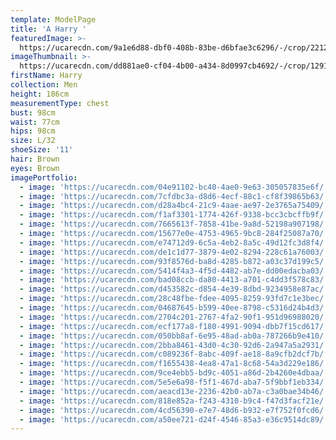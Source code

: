 ```yaml
---
template: ModelPage
title: 'A Harry '
featuredImage: >-
  https://ucarecdn.com/9a1e6d88-dbf0-408b-83be-d6bfae3c6296/-/crop/2212x1126/0,0/-/preview/
imageThumbnail: >-
  https://ucarecdn.com/dd881ae0-cf04-4b00-a434-8d0997cb4692/-/crop/1291x1821/147,106/-/preview/
firstName: Harry
collection: Men
height: 186cm
measurementType: chest
bust: 98cm
waist: 77cm
hips: 98cm
size: L/32
shoeSize: '11'
hair: Brown
eyes: Brown
imagePortfolio:
  - image: 'https://ucarecdn.com/04e91102-bc40-4ae0-9e63-305057835e6f/'
  - image: 'https://ucarecdn.com/7cfdbc3a-d8d6-4ecf-88c1-cf8f39865b63/'
  - image: 'https://ucarecdn.com/d28a4bc4-21c9-4aae-ae97-2e3765a75409/'
  - image: 'https://ucarecdn.com/f1af3301-1774-426f-9338-bcc3cbcffb9f/'
  - image: 'https://ucarecdn.com/7665613f-7858-41be-9a8d-52198a907198/'
  - image: 'https://ucarecdn.com/15677e0e-4753-4965-9bc8-284f25087a70/'
  - image: 'https://ucarecdn.com/e74712d9-6c5a-4eb2-8a5c-49d12fc3d8f4/'
  - image: 'https://ucarecdn.com/de1c1d77-3879-4e02-8294-228c61a76003/'
  - image: 'https://ucarecdn.com/93f8576d-ba8d-4285-b872-a03c37d199c5/'
  - image: 'https://ucarecdn.com/5414f4a3-4f5d-4482-ab7e-dd00edacba03/'
  - image: 'https://ucarecdn.com/bad08ccb-da80-4413-a701-c4dd3f578c83/'
  - image: 'https://ucarecdn.com/d453582c-d854-4e39-8dbd-9234958e87ac/'
  - image: 'https://ucarecdn.com/28c48fbe-fdee-4095-8259-93fd7c1e3bec/'
  - image: 'https://ucarecdn.com/04687645-b599-40ee-8798-c5316d24b4d3/'
  - image: 'https://ucarecdn.com/2704c201-2767-4fa2-90f1-951d96988020/'
  - image: 'https://ucarecdn.com/ecf177a8-f180-4991-9094-dbb7f15cd617/'
  - image: 'https://ucarecdn.com/050bb8af-6e95-48ad-ab0a-787266b9e410/'
  - image: 'https://ucarecdn.com/2bba8461-43d0-4c30-92d6-2a947a5a2931/'
  - image: 'https://ucarecdn.com/c089236f-8abc-409f-ae18-8a9cfb2dcf7b/'
  - image: 'https://ucarecdn.com/f1655438-4ea8-47a1-8c68-54a3d229e186/'
  - image: 'https://ucarecdn.com/9ce4ebb5-bd9c-4051-a86d-2b4260e4dbaa/'
  - image: 'https://ucarecdn.com/5e5e6a98-f5f1-467d-aba7-5f9bbf1eb334/'
  - image: 'https://ucarecdn.com/aeacd13e-2236-42b0-ab7a-c3a0bae34b46/'
  - image: 'https://ucarecdn.com/818e852a-f243-4310-b9c4-f47d3facf21e/'
  - image: 'https://ucarecdn.com/4cd56390-e7e7-48d6-b932-e7f752f0fcd6/'
  - image: 'https://ucarecdn.com/a50ee721-d24f-4546-85a3-e36c9514dc89/'
---
```


